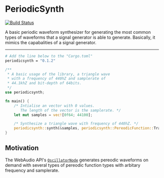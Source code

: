 # PeriodicSynth
[![Build Status](https://travis-ci.org/nullvideo/periodicsynth.svg?branch=master)](https://travis-ci.org/nullvideo/periodicsynth)

A basic periodic waveform synthesizer for generating the most common types of waveforms that a signal generator is able to generate. Basically, it mimics the capabalities of a signal generator.

---

```bash
# Add the line below to the "Cargo.toml"
periodicsynth = "0.1.2"
```

```rust
/**
 * A basic usage of the library, a triangle wave
 * with a frequency of 440hZ and samplerate of
 * 44.1khZ and bit-depth of 64bits.
 */
use periodicsynth;

fn main() {
    /* Intialise an vector with 0 values. 
       The length of the vector is the samplerate. */
    let mut samples = vec![0f64; 44100];

    /* Synthesize a triangle wave with frequency of 440hZ. */
    periodicsynth::synth(&samples, periodicsynth::PereodicFunction::Traingle, 440.0);
}
```


## Motivation
The WebAudio API's [`OscillatorNode`](https://developer.mozilla.org/en-US/docs/Web/API/OscillatorNode) generates pereodic waveforms on demand with several types of pereodic function types with arbitary frequency and samplerate.